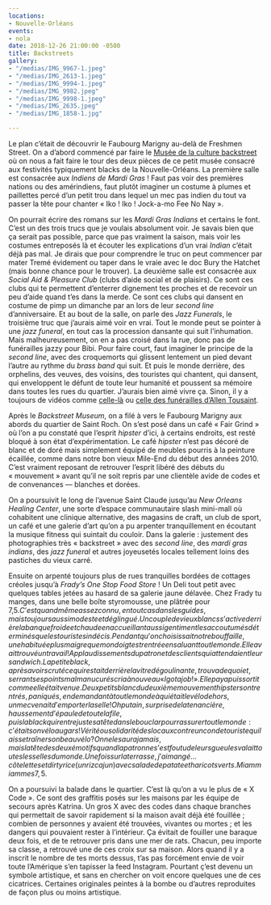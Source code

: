 ```yaml
---
locations:
- Nouvelle-Orléans
events:
- nola
date: 2018-12-26 21:00:00 -0500
title: Backstreets
gallery:
- "/medias/IMG_9967-1.jpeg"
- "/medias/IMG_2613-1.jpeg"
- "/medias/IMG_9994-1.jpeg"
- "/medias/IMG_9982.jpeg"
- "/medias/IMG_9998-1.jpeg"
- "/medias/IMG_2635.jpeg"
- "/medias/IMG_1858-1.jpg"

---
```

Le plan c’était de découvrir le Faubourg Marigny au-delà de Freshmen Street. On a d’abord commencé par faire le [Musée de la culture backstreet](https://en.wikipedia.org/wiki/Backstreet_Cultural_Museum) où on nous a fait faire le tour des deux pièces de ce petit musée consacré aux festivités typiquement blacks de la Nouvelle-Orléans. 
La première salle est consacrée aux _Indiens de Mardi Gras_ ! Faut pas voir des premières nations ou des amérindiens, faut plutôt imaginer un costume à plumes et paillettes percé d’un petit trou dans lequel un mec pas indien du tout va passer la tête pour chanter « Iko ! Iko ! Jock-a-mo Fee No Nay ».

On pourrait écrire des romans sur les _Mardi Gras Indians_ et certains le font.  C’est un des trois trucs que je voulais absolument voir. Je savais bien que ça serait pas possible, parce que pas vraiment la saison, mais voir les costumes entreposés là et écouter les explications d’un vrai _Indian_ c’était déjà pas mal. Je dirais que pour comprendre le truc on peut commencer par mater Tremé évidement ou taper dans le vraie avec le doc Bury the Hatchet (mais bonne chance pour le trouver).
La deuxième salle est consacrée aux _Social Aid & Pleasure Club_ (clubs d’aide social et de plaisirs). Ce sont ces clubs qui te permettent d’enterrer dignement tes proches et de recevoir un peu d’aide quand t’es dans la merde. Ce sont ces clubs qui dansent en costume de pimp un dimanche par an lors de leur _second line_ d’anniversaire.
Et au bout de la salle, on parle des _Jazz Funerals_, le troisième truc que j’aurais aimé voir en vrai. Tout le monde peut se pointer à une _jazz funeral_, en tout cas la procession dansante qui suit l’inhumation.  Mais malheureusement, on en a pas croisé dans la rue, donc pas de funérailles jazzy pour Bibi. 
Pour faire court, faut imaginer le principe de la _second line_, avec des croquemorts qui glissent lentement un pied devant l’autre au rythme du _brass band_ qui suit. Et puis le monde derrière, des orphelins, des veuves, des voisins, des touristes qui chantent, qui dansent, qui enveloppent le défunt de toute leur humanité et poussent sa mémoire dans toutes les rues du quartier. J’aurais bien aimé vivre ça. Sinon, il y a  toujours de vidéos comme [celle-là](https://www.youtube.com/watch?v=krJW2qMVv4M)  ou [celle des funérailles d’Allen Tousaint](https://www.youtube.com/watch?v=nURb5geCD5w).

Après le _Backstreet Museum_, on a filé à vers le Faubourg Marigny aux abords du quartier de Saint Roch. On s’est posé dans un café « Fair Grind » où l’on a pu constaté que l’esprit _hipster_ d’ici, à certains endroits, est resté bloqué à son état d’expérimentation. Le café _hipster_ n’est pas décoré de blanc et de doré mais simplement équipé de meubles pourris à la peinture écaillée, comme dans notre bon vieux Mile-End du début des années 2010. C’est vraiment reposant de retrouver l’esprit libéré des débuts du « mouvement » avant qu’il ne soit repris par une clientèle avide de codes et de convenances — blanches et dorées.

On a poursuivit le long de l’avenue Saint Claude jusqu’au _New Orleans Healing Center_, une sorte d’espace communautaire slash mini-mall où cohabitent une clinique alternative, des magasins de craft, un club de sport, un café et une galerie d’art qu’on a pu arpenter tranquillement en écoutant la musique fitness qui suintait du couloir. Dans la galerie : justement des photographies très « backstreet » avec des _second line_, des _mardi gras indians_, des _jazz funeral_ et autres joyeusetés locales tellement loins des pastiches du vieux carré.
 
Ensuite on arpenté toujours plus de rues tranquilles bordées de cottages créoles jusqu’à _Frady’s One Stop Food Store_ ! Un Deli tout petit avec quelques tables jetées au hasard de sa galerie jaune délavée.  Chez Frady tu manges, dans une belle boîte styromousse, une plâtrée pour 7,5$. C’est quand même assez connu, en tout cas dans les guides, mais toujours aussi modeste et déglingué. 
Un couple de vieux blancs s’active derrière la banque froide et chaude en accueillant aussi gentiment les accoutumés déterminés que les touristes indécis.
Pendant qu’on choisissait notre bouffaille, une habituée plus maigre que mon doigt est rentrée en saluant tout le monde. Elle avait trouvé un travail ! Applaudissements du patron et des clients qui attendaient leur sandwich. La petite black, après avoir scruté ce qui restait derrière la vitre dégoulinante, trouva de quoi et, serrant ses points mal manucurés cria à nouveau « I got a job !». Elle paya puis sortit comme elle était venue. Deux petits blanc du deuxième mouvement hipster sont rentrés, paniqués, en demandant à tout le monde à qui était le vélo dehors, un mec venait d’emporter la selle ! Oh putain, surprise de la tenancière, haussement d’épaule de toute la file, puis la black qui rentre juste sa tête dans le bouclar pour rassurer tout le monde : c’était son vélo au gars ! Vérité ou solidarité des locaux contre un con de touriste qui laisse traîner son beau vélo ? On ne le saura jamais, mais la tête des deux émotifs quand la patronne s’est foutu de leurs gueules valait toutes les selles du monde.
Une fois sur la terrasse, j’ai mangé… côtelettes et dirty rice (un riz cajun) avec salade de patate et haricots verts. Miam miam mes 7,5$.

On a poursuivi la balade dans le quartier. C’est là qu’on a vu le plus de « X Code ». Ce sont des graffitis posés sur les maisons par les équipe de secours après Katrina. Un gros X avec des codes dans chaque branches qui permettait de savoir rapidement si la maison avait déjà été fouillée ; combien de personnes y avaient été trouvées, vivantes ou mortes ; et les dangers qui pouvaient rester à l’intérieur. Ça évitait de fouiller une baraque deux fois, et de te retrouver pris dans une mer de rats. 
Chacun, peu importe sa classe, a retrouvé une de ces croix sur sa maison. Alors quand il y a inscrit le nombre de tes morts dessus, t’as pas forcément envie de voir toute l’Amérique s’en tapisser la feed Instagram. Pourtant ç’est devenu un symbole artistique, et sans en chercher on voit encore quelques une de ces cicatrices. Certaines originales peintes à la bombe ou d’autres reproduites de façon plus ou moins artistique.